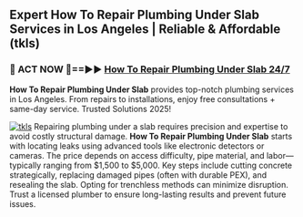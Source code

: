 ## Expert How To Repair Plumbing Under Slab Services in Los Angeles | Reliable & Affordable (tkls)  

<h3>🚿 ACT NOW 🌟==►► <a href="https://tinyurl.com/2ne6vx2x" rel="nofollow">How To Repair Plumbing Under Slab 24/7</a></h3>

**How To Repair Plumbing Under Slab** provides top-notch plumbing services in Los Angeles. From repairs to installations, enjoy free consultations + same-day service. Trusted Solutions 2025!

[![tkls](https://i.imgur.com/4PFF4AK.jpeg)](https://tinyurl.com/2ne6vx2x)
Repairing plumbing under a slab requires precision and expertise to avoid costly structural damage. **How To Repair Plumbing Under Slab** starts with locating leaks using advanced tools like electronic detectors or cameras. The price depends on access difficulty, pipe material, and labor—typically ranging from $1,500 to $5,000. Key steps include cutting concrete strategically, replacing damaged pipes (often with durable PEX), and resealing the slab. Opting for trenchless methods can minimize disruption. Trust a licensed plumber to ensure long-lasting results and prevent future issues.